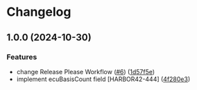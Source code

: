 # Changelog

## 1.0.0 (2024-10-30)


### Features

* change Release Please Workflow ([#6](https://github.com/aboldarev/github-actions-test/issues/6)) ([1d57f5e](https://github.com/aboldarev/github-actions-test/commit/1d57f5ec3f4aecab7da60cd31107f6ae0bfc5c3d))
* implement ecuBasisCount field [HARBOR42-444] ([4f280e3](https://github.com/aboldarev/github-actions-test/commit/4f280e37819c0c5b52f12a3d644214b97f868d82))
